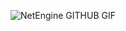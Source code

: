 ![NetEngine GITHUB GIF](https://github.com/user-attachments/assets/71102885-45ec-4028-85ea-6c81e4fd2922)
